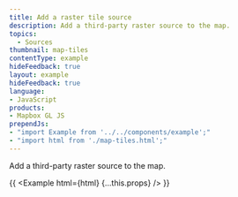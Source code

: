 ```yaml
---
title: Add a raster tile source
description: Add a third-party raster source to the map.
topics:
  - Sources
thumbnail: map-tiles
contentType: example
hideFeedback: true
layout: example
hideFeedback: true
language:
- JavaScript
products:
- Mapbox GL JS
prependJs:
- "import Example from '../../components/example';"
- "import html from './map-tiles.html';"
---
```


Add a third-party raster source to the map.

{{ <Example html={html} {...this.props} /> }}
